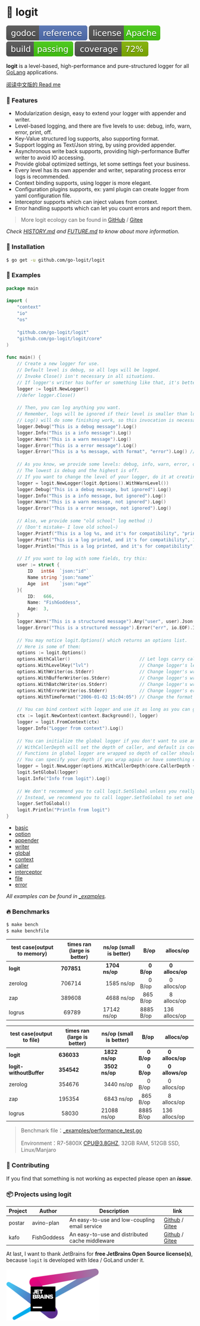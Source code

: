 # 📝 logit

[![Go Doc](_icons/godoc.svg)](https://pkg.go.dev/github.com/go-logit/logit)
[![License](_icons/license.svg)](https://www.apache.org/licenses/LICENSE-2.0.html)
[![Build](_icons/build.svg)](_icons/build.svg)
[![Coverage](_icons/coverage.svg)](_icons/coverage.svg)

**logit** is a level-based, high-performance and pure-structured logger for all [GoLang](https://golang.org)
applications.

[阅读中文版的 Read me](./README.md)

### 🥇 Features

* Modularization design, easy to extend your logger with appender and writer.
* Level-based logging, and there are five levels to use: debug, info, warn, error, print, off.
* Key-Value structured log supports, also supporting format.
* Support logging as Text/Json string, by using provided appender.
* Asynchronous write back supports, providing high-performance Buffer writer to avoid IO accessing.
* Provide global optimized settings, let some settings feet your business.
* Every level has its own appender and writer, separating process error logs is recommended.
* Context binding supports, using logger is more elegant.
* Configuration plugins supports, ex: yaml plugin can create logger from yaml configuration file.
* Interceptor supports which can inject values from context.
* Error handling supports which can let you count errors and report them.

> More logit ecology can be found in [GitHub](https://github.com/go-logit) / [Gitee](https://gitee.com/go-logit)

_Check [HISTORY.md](./HISTORY.md) and [FUTURE.md](./FUTURE.md) to know about more information._

### 🚀 Installation

```bash
$ go get -u github.com/go-logit/logit
```

### 📖 Examples

```go
package main

import (
	"context"
	"io"
	"os"

	"github.com/go-logit/logit"
	"github.com/go-logit/logit/core"
)

func main() {
	// Create a new logger for use.
	// Default level is debug, so all logs will be logged.
	// Invoke Close() isn't necessary in all situations.
	// If logger's writer has buffer or something like that, it's better to invoke Close() for flushing buffer or something else.
	logger := logit.NewLogger()
	//defer logger.Close()

	// Then, you can log anything you want.
	// Remember, logs will be ignored if their level is smaller than logger's level.
	// Log() will do some finishing work, so this invocation is necessary.
	logger.Debug("This is a debug message").Log()
	logger.Info("This is a info message").Log()
	logger.Warn("This is a warn message").Log()
	logger.Error("This is a error message").Log()
	logger.Error("This is a %s message, with format", "error").Log() // Format with params.

	// As you know, we provide some levels: debug, info, warn, error, off.
	// The lowest is debug and the highest is off.
	// If you want to change the level of your logger, do it at creating.
	logger = logit.NewLogger(logit.Options().WithWarnLevel())
	logger.Debug("This is a debug message, but ignored").Log()
	logger.Info("This is a info message, but ignored").Log()
	logger.Warn("This is a warn message, not ignored").Log()
	logger.Error("This is a error message, not ignored").Log()

	// Also, we provide some "old school" log method :)
	// (Don't mistake~ I love old school~)
	logger.Printf("This is a log %s, and it's for compatibility", "printed")
	logger.Print("This is a log printed, and it's for compatibility", 123)
	logger.Println("This is a log printed, and it's for compatibility", 666)

	// If you want to log with some fields, try this:
	user := struct {
		ID   int64  `json:"id"`
		Name string `json:"name"`
		Age  int    `json:"age"`
	}{
		ID:   666,
		Name: "FishGoddess",
		Age:  3,
	}
	logger.Warn("This is a structured message").Any("user", user).Json("userJson", user).Log()
	logger.Error("This is a structured message").Error("err", io.EOF).Int("trace", 123).Log()

	// You may notice logit.Options() which returns an options list.
	// Here is some of them:
	options := logit.Options()
	options.WithCaller()                          // Let logs carry caller information.
	options.WithLevelKey("lvl")                   // Change logger's level key to "lvl".
	options.WithWriter(os.Stderr)                 // Change logger's writer to os.Stderr without buffer or batch.
	options.WithBufferWriter(os.Stderr)           // Change logger's writer to os.Stderr with buffer.
	options.WithBatchWriter(os.Stderr)            // Change logger's writer to os.Stderr with batch.
	options.WithErrorWriter(os.Stderr)            // Change logger's error writer to os.Stderr without buffer or batch.
	options.WithTimeFormat("2006-01-02 15:04:05") // Change the format of time (Only the log's time will apply it).

	// You can bind context with logger and use it as long as you can get the context.
	ctx := logit.NewContext(context.Background(), logger)
	logger = logit.FromContext(ctx)
	logger.Info("Logger from context").Log()

	// You can initialize the global logger if you don't want to use an independent logger.
	// WithCallerDepth will set the depth of caller, and default is core.CallerDepth.
	// Functions in global logger are wrapped so depth of caller should be increased 1.
	// You can specify your depth if you wrap again or have something else reasons.
	logger = logit.NewLogger(options.WithCallerDepth(core.CallerDepth + 1))
	logit.SetGlobal(logger)
	logit.Info("Info from logit").Log()

	// We don't recommend you to call logit.SetGlobal unless you really need to call.
	// Instead, we recommend you to call logger.SetToGlobal to set one logger to global if you need.
	logger.SetToGlobal()
	logit.Println("Println from logit")
}
```

* [basic](./_examples/basic.go)
* [option](./_examples/option.go)
* [appender](./_examples/appender.go)
* [writer](./_examples/writer.go)
* [global](./_examples/global.go)
* [context](./_examples/context.go)
* [caller](./_examples/caller.go)
* [interceptor](./_examples/interceptor.go)
* [file](./_examples/file.go)
* [error](./_examples/error.go)

_All examples can be found in [_examples](./_examples)._

### 🔥 Benchmarks

```bash
$ make bench
$ make benchfile
```

| test case(output to memory) | times ran (large is better) | ns/op (small is better) | B/op                            | allocs/op                     |
|-----------------------------|-----------------------------|-------------------------|---------------------------------|-------------------------------|
| **logit**                   | **707851**                  | **&nbsp; 1704 ns/op**   | **&nbsp; &nbsp; &nbsp; 0 B/op** | **&nbsp; &nbsp; 0 allocs/op** |
| zerolog                     | 706714                      | &nbsp; 1585 ns/op       | &nbsp; &nbsp; &nbsp; 0 B/op     | &nbsp; &nbsp; 0 allocs/op     |
| zap                         | 389608                      | &nbsp; 4688 ns/op       | &nbsp; 865 B/op                 | &nbsp; &nbsp; 8 allocs/op     |
| logrus                      | &nbsp; 69789                | 17142 ns/op             | 8885 B/op                       | 136 allocs/op                 |

| test case(output to file) | times ran (large is better) | ns/op (small is better) | B/op                            | allocs/op                                 |
|---------------------------|-----------------------------|-------------------------|---------------------------------|-------------------------------------------|
| **logit**                 | **636033**                  | **&nbsp; 1822 ns/op**   | **&nbsp; &nbsp; &nbsp; 0 B/op** | **&nbsp; &nbsp; 0 allocs/op**             |
| **logit-withoutBuffer**   | **354542**                  | **&nbsp; 3502 ns/op**   | **&nbsp; &nbsp; &nbsp; 0 B/op** | **&nbsp; &nbsp; 0             allows/op** |
| zerolog                   | 354676                      | &nbsp; 3440 ns/op       | &nbsp; &nbsp; &nbsp; 0 B/op     | &nbsp; &nbsp; 0 allocs/op                 |
| zap                       | 195354                      | &nbsp; 6843 ns/op       | &nbsp; 865 B/op                 | &nbsp; &nbsp; 8 allocs/op                 |
| logrus                    | &nbsp; 58030                | 21088 ns/op             | 8885 B/op                       | 136 allocs/op                             |

> Benchmark file：[_examples/performance_test.go](./_examples/performance_test.go)
> 
> Environment：R7-5800X CPU@3.8GHZ, 32GB RAM, 512GB SSD, Linux/Manjaro

### 👥 Contributing

If you find that something is not working as expected please open an _**issue**_.

### 📦 Projects using logit

| Project | Author      | Description                                     | link                                                                                          |
|---------|-------------|-------------------------------------------------|-----------------------------------------------------------------------------------------------|
| postar  | avino-plan  | An easy-to-use and low-coupling email service   | [Github](https://github.com/avino-plan/postar) / [Gitee](https://gitee.com/avino-plan/postar) |
| kafo    | FishGoddess | An easy-to-use and distributed cache middleware | [Github](https://github.com/FishGoddess/kafo) / [Gitee](https://gitee.com/FishGoddess/kafo)   |

At last, I want to thank JetBrains for **free JetBrains Open Source license(s)**, because `logit` is developed with Idea / GoLand under it.

<a href="https://www.jetbrains.com/?from=logit" target="_blank"><img src="./_icons/jetbrains.png" width="250"/></a>
